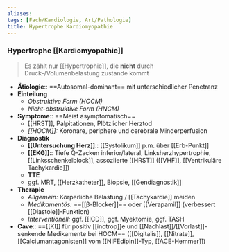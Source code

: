 ```yaml
---
aliases: 
tags: [Fach/Kardiologie, Art/Pathologie]
title: Hypertrophe Kardiomyopathie
---
```

### Hypertrophe [[Kardiomyopathie]]
> Es zählt nur [[Hypertrophie]], die **nicht** durch Druck-/Volumenbelastung zustande kommt
- **Ätiologie**:: ==Autosomal-dominant== mit unterschiedlicher Penetranz
- **Einteilung**
	- *Obstruktive Form (HOCM)*
	- *Nicht-obstruktive Form (HNCM)*
- **Symptome**:: ==Meist asymptomatisch==
	- [[HRST]], Palpitationen, Plötzlicher Herztod
	- *[[HOCM]]:* Koronare, periphere und cerebrale Minderperfusion
- **Diagnostik**
	- **[[Untersuchung Herz]]**:: [[Systolikum]] p.m. über [[Erb-Punkt]]
	- **[[EKG]]**:: Tiefe Q-Zacken inferior/lateral, Linksherzhypertrophie, [[Linksschenkelblock]], assoziierte [[HRST]] ([[VHF]], [[Ventrikuläre Tachykardie]])
	- **TTE**
	- ggf. MRT, [[Herzkatheter]], Biopsie, [[Gendiagnostik]]
- **Therapie**
	- *Allgemein:* Körperliche Belastung / [[Tachykardie]] meiden
	- *Medikamentös:* ==[[β-Blocker]]== oder [[Verapamil]] (verbessert [[Diastole]]-Funktion)
	- *Interventionell:* ggf. [[ICD]], ggf. Myektomie, ggf. TASH
- **Cave**:: ==[[KI]] für positiv [[inotrop]]e und [[Nachlast]]/[[Vorlast]]-senkende Medikamente bei HOCM== ([[Digitalis]], [[Nitrate]], [[Calciumantagonisten]] vom [[NIFEdipin]]-Typ, [[ACE-Hemmer]])